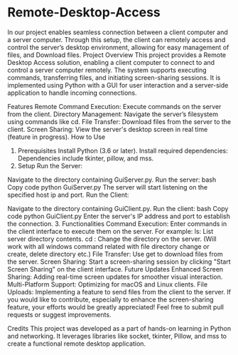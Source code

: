 # Remote-Desktop-Access
In our project enables seamless connection between a client computer and a server computer. Through this setup, the client can remotely access and control the server’s desktop environment, allowing for easy management of files, and Download files. 
Project Overview
This project provides a Remote Desktop Access solution, enabling a client computer to connect to and control a server computer remotely. The system supports executing commands, transferring files, and initiating screen-sharing sessions. It is implemented using Python with a GUI for user interaction and a server-side application to handle incoming connections.

Features
Remote Command Execution: Execute commands on the server from the client.
Directory Management: Navigate the server’s filesystem using commands like cd.
File Transfer: Download files from the server to the client.
Screen Sharing: View the server's desktop screen in real time (feature in progress).
How to Use
1. Prerequisites
Install Python (3.6 or later).
Install required dependencies:
Dependencies include tkinter, pillow, and mss.
2. Setup
Run the Server:

Navigate to the directory containing GuiServer.py.
Run the server:
bash
Copy code
python GuiServer.py
The server will start listening on the specified host ip and port.
Run the Client:

Navigate to the directory containing GuiClient.py.
Run the client:
bash
Copy code
python GuiClient.py
Enter the server's IP address and port to establish the connection.
3. Functionalities
Command Execution:
Enter commands in the client interface to execute them on the server. For example:
ls: List server directory contents.
cd <directory>: Change the directory on the server.
(Will work with all windows command related with file directory change or create, delete directory etc.)
File Transfer:
Use get <filename> to download files from the server.
Screen Sharing:
Start a screen-sharing session by clicking "Start Screen Sharing" on the client interface.
Future Updates
Enhanced Screen Sharing: Adding real-time screen updates for smoother visual interaction.
Multi-Platform Support: Optimizing for macOS and Linux clients.
File Uploads: Implementing a feature to send files from the client to the server.
If you would like to contribute, especially to enhance the screen-sharing feature, your efforts would be greatly appreciated! Feel free to submit pull requests or suggest improvements.

Credits
This project was developed as a part of hands-on learning in Python and networking. It leverages libraries like socket, tkinter, Pillow, and mss to create a functional remote desktop application.

